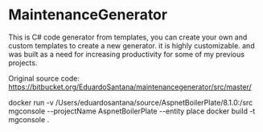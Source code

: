 # MaintenanceGenerator

This is C# code generator from templates, you can create your own and custom templates to create a new generator. it is highly customizable. and was built as a need for increasing productivity for some of my previous projects.

Original source code: https://bitbucket.org/EduardoSantana/maintenancegenerator/src/master/

docker run -v /Users/eduardosantana/source/AspnetBoilerPlate/8.1.0:/src mgconsole --projectName AspnetBoilerPlate --entity place
docker build -t mgconsole .
